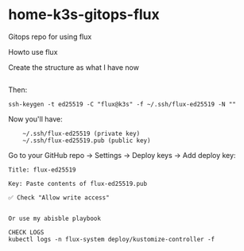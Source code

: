 # home-k3s-gitops-flux
Gitops repo for using flux


Howto use flux

Create the structure as what I have now

```

```

Then:

```
ssh-keygen -t ed25519 -C "flux@k3s" -f ~/.ssh/flux-ed25519 -N ""

```


Now you'll have:

```
    ~/.ssh/flux-ed25519 (private key)
    ~/.ssh/flux-ed25519.pub (public key)
```

Go to your GitHub repo → Settings → Deploy keys → Add deploy key:

    Title: flux-ed25519

    Key: Paste contents of flux-ed25519.pub

    ✅ Check "Allow write access"


    Or use my abisble playbook

    CHECK LOGS
    kubectl logs -n flux-system deploy/kustomize-controller -f